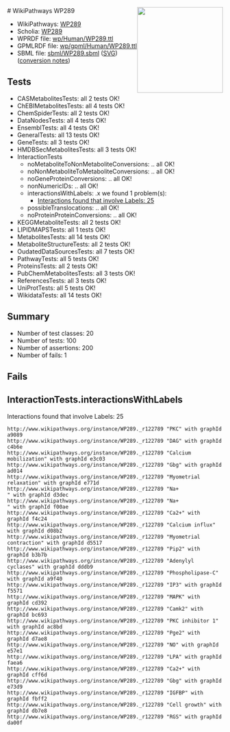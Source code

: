 <img style="float: right; width: 200px" src="../logo.png" />
# WikiPathways WP289

* WikiPathways: [WP289](https://identifiers.org/wikipathways:WP289)
* Scholia: [WP289](https://scholia.toolforge.org/wikipathways/WP289)
* WPRDF file: [wp/Human/WP289.ttl](../wp/Human/WP289.ttl)
* GPMLRDF file: [wp/gpml/Human/WP289.ttl](../wp/gpml/Human/WP289.ttl)
* SBML file: [sbml/WP289.sbml](../sbml/WP289.sbml) ([SVG](../sbml/WP289.svg)) ([conversion notes](../sbml/WP289.txt))

## Tests
* CASMetabolitesTests: all 2 tests OK!
* ChEBIMetabolitesTests: all 4 tests OK!
* ChemSpiderTests: all 2 tests OK!
* DataNodesTests: all 4 tests OK!
* EnsemblTests: all 4 tests OK!
* GeneralTests: all 13 tests OK!
* GeneTests: all 3 tests OK!
* HMDBSecMetabolitesTests: all 3 tests OK!
* InteractionTests
    * noMetaboliteToNonMetaboliteConversions: .. all OK!
    * noNonMetaboliteToMetaboliteConversions: .. all OK!
    * noGeneProteinConversions: .. all OK!
    * nonNumericIDs: .. all OK!
    * interactionsWithLabels: .x we found 1 problem(s):
        * [Interactions found that involve Labels: 25](#fe97a8dc)
    * possibleTranslocations: .. all OK!
    * noProteinProteinConversions: .. all OK!
* KEGGMetaboliteTests: all 2 tests OK!
* LIPIDMAPSTests: all 1 tests OK!
* MetabolitesTests: all 14 tests OK!
* MetaboliteStructureTests: all 2 tests OK!
* OudatedDataSourcesTests: all 7 tests OK!
* PathwayTests: all 5 tests OK!
* ProteinsTests: all 2 tests OK!
* PubChemMetabolitesTests: all 3 tests OK!
* ReferencesTests: all 3 tests OK!
* UniProtTests: all 5 tests OK!
* WikidataTests: all 14 tests OK!


## Summary

* Number of test classes: 20
* Number of tests: 100
* Number of assertions: 200
* Number of fails: 1

## Fails

<a name="fe97a8dc" />

## InteractionTests.interactionsWithLabels

Interactions found that involve Labels: 25
```
http://www.wikipathways.org/instance/WP289._r122789 "PKC" with graphId a9089
http://www.wikipathways.org/instance/WP289._r122789 "DAG" with graphId c4b6e
http://www.wikipathways.org/instance/WP289._r122789 "Calcium mobilization" with graphId e3c03
http://www.wikipathways.org/instance/WP289._r122789 "Gbg" with graphId ad014
http://www.wikipathways.org/instance/WP289._r122789 "Myometrial relaxation" with graphId e771d
http://www.wikipathways.org/instance/WP289._r122789 "Na+
" with graphId d3dec
http://www.wikipathways.org/instance/WP289._r122789 "Na+
" with graphId f00ae
http://www.wikipathways.org/instance/WP289._r122789 "Ca2+" with graphId f4c24
http://www.wikipathways.org/instance/WP289._r122789 "Calcium influx" with graphId d08b2
http://www.wikipathways.org/instance/WP289._r122789 "Myometrial contraction" with graphId d5517
http://www.wikipathways.org/instance/WP289._r122789 "Pip2" with graphId b3b7b
http://www.wikipathways.org/instance/WP289._r122789 "Adenylyl cyclases" with graphId dddb9
http://www.wikipathways.org/instance/WP289._r122789 "Phospholipase-C" with graphId a9f40
http://www.wikipathways.org/instance/WP289._r122789 "IP3" with graphId f5571
http://www.wikipathways.org/instance/WP289._r122789 "MAPK" with graphId cd392
http://www.wikipathways.org/instance/WP289._r122789 "Camk2" with graphId bc693
http://www.wikipathways.org/instance/WP289._r122789 "PKC inhibitor 1" with graphId ac8bd
http://www.wikipathways.org/instance/WP289._r122789 "Pge2" with graphId d7ae8
http://www.wikipathways.org/instance/WP289._r122789 "NO" with graphId e57e1
http://www.wikipathways.org/instance/WP289._r122789 "LPA" with graphId faea6
http://www.wikipathways.org/instance/WP289._r122789 "Ca2+" with graphId cff6d
http://www.wikipathways.org/instance/WP289._r122789 "Gbg" with graphId e73d9
http://www.wikipathways.org/instance/WP289._r122789 "IGFBP" with graphId fbff2
http://www.wikipathways.org/instance/WP289._r122789 "Cell growth" with graphId db7e8
http://www.wikipathways.org/instance/WP289._r122789 "RGS" with graphId da00f
```


